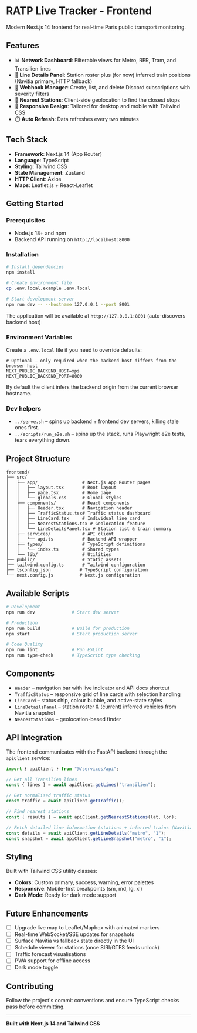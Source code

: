 # RATP Live Tracker - Frontend

Modern Next.js 14 frontend for real-time Paris public transport monitoring.

## Features

- 📊 **Network Dashboard**: Filterable views for Metro, RER, Tram, and Transilien lines
- 🧭 **Line Details Panel**: Station roster plus (for now) inferred train positions (Navitia primary, HTTP fallback)
- 🔔 **Webhook Manager**: Create, list, and delete Discord subscriptions with severity filters
- 📍 **Nearest Stations**: Client-side geolocation to find the closest stops
- 📱 **Responsive Design**: Tailored for desktop and mobile with Tailwind CSS
- ⏱️ **Auto Refresh**: Data refreshes every two minutes

## Tech Stack

- **Framework**: Next.js 14 (App Router)
- **Language**: TypeScript
- **Styling**: Tailwind CSS
- **State Management**: Zustand
- **HTTP Client**: Axios
- **Maps**: Leaflet.js + React-Leaflet

## Getting Started

### Prerequisites

- Node.js 18+ and npm
- Backend API running on `http://localhost:8000`

### Installation

```bash
# Install dependencies
npm install

# Create environment file
cp .env.local.example .env.local

# Start development server
npm run dev -- --hostname 127.0.0.1 --port 8001
```

The application will be available at `http://127.0.0.1:8001` (auto-discovers backend host)

### Environment Variables

Create a `.env.local` file if you need to override defaults:

```env
# Optional – only required when the backend host differs from the browser host
NEXT_PUBLIC_BACKEND_HOST=xps
NEXT_PUBLIC_BACKEND_PORT=8000
```
By default the client infers the backend origin from the current browser hostname.

### Dev helpers

- `../serve.sh` – spins up backend + frontend dev servers, killing stale ones first.
- `../scripts/run_e2e.sh` – spins up the stack, runs Playwright e2e tests, tears everything down.

## Project Structure

```
frontend/
├── src/
│   ├── app/                 # Next.js App Router pages
│   │   ├── layout.tsx       # Root layout
│   │   ├── page.tsx         # Home page
│   │   └── globals.css      # Global styles
│   ├── components/          # React components
│   │   ├── Header.tsx       # Navigation header
│   │   ├── TrafficStatus.tsx# Traffic status dashboard
│   │   ├── LineCard.tsx     # Individual line card
│   │   ├── NearestStations.tsx # Geolocation feature
│   │   └── LineDetailsPanel.tsx # Station list & train summary
│   ├── services/            # API client
│   │   └── api.ts           # Backend API wrapper
│   ├── types/               # TypeScript definitions
│   │   └── index.ts         # Shared types
│   └── lib/                 # Utilities
├── public/                  # Static assets
├── tailwind.config.ts       # Tailwind configuration
├── tsconfig.json           # TypeScript configuration
└── next.config.js          # Next.js configuration
```

## Available Scripts

```bash
# Development
npm run dev              # Start dev server

# Production
npm run build            # Build for production
npm start                # Start production server

# Code Quality
npm run lint             # Run ESLint
npm run type-check       # TypeScript type checking
```

## Components

- `Header` – navigation bar with live indicator and API docs shortcut
- `TrafficStatus` – responsive grid of line cards with selection handling
- `LineCard` – status chip, colour bubble, and active-state styles
- `LineDetailsPanel` – station roster & (current) inferred vehicles from Navitia snapshot
- `NearestStations` – geolocation-based finder

## API Integration

The frontend communicates with the FastAPI backend through the `apiClient` service:

```typescript
import { apiClient } from "@/services/api";

// Get all Transilien lines
const { lines } = await apiClient.getLines("transilien");

// Get normalised traffic status
const traffic = await apiClient.getTraffic();

// Find nearest stations
const { results } = await apiClient.getNearestStations(lat, lon);

// Fetch detailed line information (stations + inferred trains (Navitia snapshot))
const details = await apiClient.getLineDetails("metro", "1");
const snapshot = await apiClient.getLineSnapshot("metro", "1");
```

## Styling

Built with Tailwind CSS utility classes:

- **Colors**: Custom primary, success, warning, error palettes
- **Responsive**: Mobile-first breakpoints (sm, md, lg, xl)
- **Dark Mode**: Ready for dark mode support

## Future Enhancements

- [ ] Upgrade live map to Leaflet/Mapbox with animated markers
- [ ] Real-time WebSocket/SSE updates for snapshots
- [ ] Surface Navitia vs fallback state directly in the UI
- [ ] Schedule viewer for stations (once SIRI/GTFS feeds unlock)
- [ ] Traffic forecast visualisations
- [ ] PWA support for offline access
- [ ] Dark mode toggle

## Contributing

Follow the project's commit conventions and ensure TypeScript checks pass before committing.

---

**Built with Next.js 14 and Tailwind CSS**
